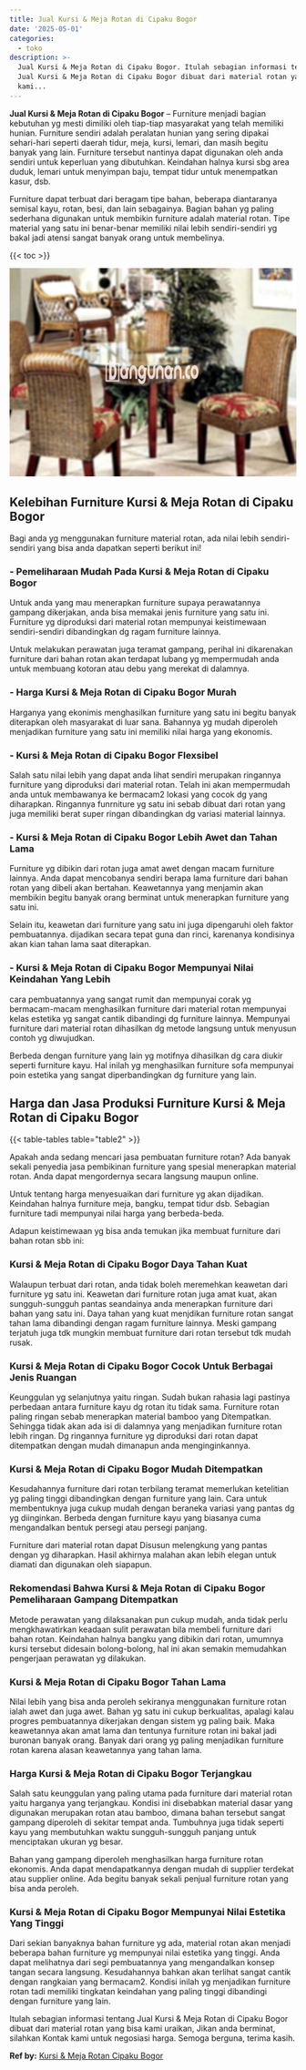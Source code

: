 ```yaml
---
title: Jual Kursi & Meja Rotan di Cipaku Bogor
date: '2025-05-01'
categories:
  - toko
description: >-
  Jual Kursi & Meja Rotan di Cipaku Bogor. Itulah sebagian informasi tentang
  Jual Kursi & Meja Rotan di Cipaku Bogor dibuat dari material rotan yang bisa
  kami...
---
```


**Jual Kursi & Meja Rotan di Cipaku Bogor** – Furniture menjadi bagian kebutuhan yg mesti dimiliki oleh tiap-tiap masyarakat yang telah memiliki hunian. Furniture sendiri adalah peralatan hunian yang sering dipakai sehari-hari seperti daerah tidur, meja, kursi, lemari, dan masih begitu banyak yang lain. Furniture tersebut nantinya dapat digunakan oleh anda sendiri untuk keperluan yang dibutuhkan. Keindahan halnya kursi sbg area duduk, lemari untuk menyimpan baju, tempat tidur untuk menempatkan kasur, dsb.

Furniture dapat terbuat dari beragam tipe bahan, beberapa diantaranya semisal kayu, rotan, besi, dan lain sebagainya. Bagian bahan yg paling sederhana digunakan untuk membikin furniture adalah material rotan. Tipe material yang satu ini benar-benar memiliki nilai lebih sendiri-sendiri yg bakal jadi atensi sangat banyak orang untuk membelinya.

{{< toc >}}

![Jual Kursi & Meja Rotan di Cipaku Bogor](/images/kursi-meja-rotan-murah18.png)

## Kelebihan Furniture Kursi & Meja Rotan di Cipaku Bogor

Bagi anda yg menggunakan furniture material rotan, ada nilai lebih sendiri-sendiri yang bisa anda dapatkan seperti berikut ini!

### \- Pemeliharaan Mudah Pada Kursi & Meja Rotan di Cipaku Bogor

Untuk anda yang mau menerapkan furniture supaya perawatannya gampang dikerjakan, anda bisa memakai jenis furniture yang satu ini. Furniture yg diproduksi dari material rotan mempunyai keistimewaan sendiri-sendiri dibandingkan dg ragam furniture lainnya.

Untuk melakukan perawatan juga teramat gampang, perihal ini dikarenakan furniture dari bahan rotan akan terdapat lubang yg mempermudah anda untuk membuang kotoran atau debu yang merekat di dalamnya.

### \- Harga Kursi & Meja Rotan di Cipaku Bogor Murah

Harganya yang ekonimis menghasilkan furniture yang satu ini begitu banyak diterapkan oleh masyarakat di luar sana. Bahannya yg mudah diperoleh menjadikan furniture yang satu ini memiliki nilai harga yang ekonomis.

### \- Kursi & Meja Rotan di Cipaku Bogor Flexsibel

Salah satu nilai lebih yang dapat anda lihat sendiri merupakan ringannya furniture yang diproduksi dari material rotan. Telah ini akan mempermudah anda untuk membawanya ke bermacam2 lokasi yang cocok dg yang diharapkan. Ringannya funrniture yg satu ini sebab dibuat dari rotan yang juga memiliki berat super ringan dibandingkan dg variasi material lainnya.

### \- Kursi & Meja Rotan di Cipaku Bogor Lebih Awet dan Tahan Lama

Furniture yg dibikin dari rotan juga amat awet dengan macam furniture lainnya. Anda dapat mencobanya sendiri berapa lama furniture dari bahan rotan yang dibeli akan bertahan. Keawetannya yang menjamin akan membikin begitu banyak orang berminat untuk menerapkan furniture yang satu ini.

Selain itu, keawetan dari furniture yang satu ini juga dipengaruhi oleh faktor pembuatannya. dijadikan secara tepat guna dan rinci, karenanya kondisinya akan kian tahan lama saat diterapkan.

### \- Kursi & Meja Rotan di Cipaku Bogor Mempunyai Nilai Keindahan Yang Lebih

cara pembuatannya yang sangat rumit dan mempunyai corak yg bermacam-macam menghasilkan furniture dari material rotan mempunyai kelas estetika yg sangat cantik dibandingi dg furniture lainnya. Mempunyai furniture dari material rotan dihasilkan dg metode langsung untuk menyusun contoh yg diwujudkan.

Berbeda dengan furniture yang lain yg motifnya dihasilkan dg cara diukir seperti furniture kayu. Hal inilah yg menghasilkan furniture sofa mempunyai poin estetika yang sangat diperbandingkan dg furniture yang lain.

## Harga dan Jasa Produksi Furniture Kursi & Meja Rotan di Cipaku Bogor

{{< table-tables table="table2" >}}

Apakah anda sedang mencari jasa pembuatan furniture rotan? Ada banyak sekali penyedia jasa pembikinan furniture yang spesial menerapkan material rotan. Anda dapat mengordernya secara langsung maupun online.

Untuk tentang harga menyesuaikan dari furniture yg akan dijadikan. Keindahan halnya furniture meja, bangku, tempat tidur dsb. Sebagian furniture tadi mempunyai nilai harga yang berbeda-beda.

Adapun keistimewaan yg bisa anda temukan jika membuat furniture dari bahan rotan sbb ini:

### Kursi & Meja Rotan di Cipaku Bogor Daya Tahan Kuat

Walaupun terbuat dari rotan, anda tidak boleh meremehkan keawetan dari furniture yg satu ini. Keawetan dari furniture rotan juga amat kuat, akan sungguh-sungguh pantas seandainya anda menerapkan furniture dari bahan yang satu ini. Daya tahan yang kuat menjdikan furniture rotan sangat tahan lama dibandingi dengan ragam furniture lainnya. Meski gampang terjatuh juga tdk mungkin membuat furniture dari rotan tersebut tdk mudah rusak.

### Kursi & Meja Rotan di Cipaku Bogor Cocok Untuk Berbagai Jenis Ruangan

Keunggulan yg selanjutnya yaitu ringan. Sudah bukan rahasia lagi pastinya perbedaan antara furniture kayu dg rotan itu tidak sama. Furniture rotan paling ringan sebab menerapkan material bamboo yang Ditempatkan. Sehingga tidak akan ada isi di dalamnya yang menjadikan furniture rotan lebih ringan. Dg ringannya furniture yg diproduksi dari rotan dapat ditempatkan dengan mudah dimanapun anda menginginkannya.

### Kursi & Meja Rotan di Cipaku Bogor Mudah Ditempatkan

Kesudahannya furniture dari rotan terbilang teramat memerlukan ketelitian yg paling tinggi dibandingkan dengan furniture yang lain. Cara untuk membentuknya juga cukup mudah dengan beraneka variasi yang pantas dg yg diinginkan. Berbeda dengan furniture kayu yang biasanya cuma mengandalkan bentuk persegi atau persegi panjang.

Furniture dari material rotan dapat Disusun melengkung yang pantas dengan yg diharapkan. Hasil akhirnya malahan akan lebih elegan untuk diamati dan digunakan oleh siapapun.

### Rekomendasi Bahwa Kursi & Meja Rotan di Cipaku Bogor Pemeliharaan Gampang Ditempatkan

Metode perawatan yang dilaksanakan pun cukup mudah, anda tidak perlu mengkhawatirkan keadaan sulit perawatan bila membeli furniture dari bahan rotan. Keindahan halnya bangku yang dibikin dari rotan, umumnya kursi tersebut didesain bolong-bolong, hal ini akan semakin memudahkan pengerjaan perawatan yg dilakukan.

### Kursi & Meja Rotan di Cipaku Bogor Tahan Lama

Nilai lebih yang bisa anda peroleh sekiranya menggunakan furniture rotan ialah awet dan juga awet. Bahan yg satu ini cukup berkualitas, apalagi kalau progres pembuatannya dikerjakan dengan sistem yg paling baik. Maka keawetannya akan amat lama dan tentunya furniture rotan ini bakal jadi buronan banyak orang. Banyak dari orang yg paling menjadikan furniture rotan karena alasan keawetannya yang tahan lama.

### Harga Kursi & Meja Rotan di Cipaku Bogor Terjangkau

Salah satu keunggulan yang paling utama pada furniture dari material rotan yaitu harganya yang terjangkau. Kondisi ini disebabkan material dasar yang digunakan merupakan rotan atau bamboo, dimana bahan tersebut sangat gampang diperoleh di sekitar tempat anda. Tumbuhnya juga tidak seperti kayu yang membutuhkan waktu sungguh-sungguh panjang untuk menciptakan ukuran yg besar.

Bahan yang gampang diperoleh menghasilkan harga furniture rotan ekonomis. Anda dapat mendapatkannya dengan mudah di supplier terdekat atau supplier online. Ada begitu banyak sekali penjual furniture rotan yang bisa anda peroleh.

### Kursi & Meja Rotan di Cipaku Bogor Mempunyai Nilai Estetika Yang Tinggi

Dari sekian banyaknya bahan furniture yg ada, material rotan akan menjadi beberapa bahan furniture yg mempunyai nilai estetika yang tinggi. Anda dapat melihatnya dari segi pembuatannya yang mengandalkan konsep tangan secara langsung. Kesudahannya bahkan akan terlihat sangat cantik dengan rangkaian yang bermacam2. Kondisi inilah yg menjadikan furniture rotan tadi memiliki tingkatan keindahan yang paling tinggi dibandingi dengan furniture yang lain.

Itulah sebagian informasi tentang Jual Kursi & Meja Rotan di Cipaku Bogor dibuat dari material rotan yang bisa kami uraikan, Jikan anda berminat, silahkan Kontak kami untuk negosiasi harga. Semoga berguna, terima kasih.

**Ref by:** [Kursi & Meja Rotan Cipaku Bogor](https://id.wikipedia.org/wiki/Kursi)

